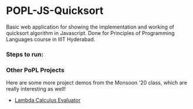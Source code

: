 # POPL-JS-Quicksort

Basic web application for showing the implementation and working of quicksort algorithm in Javascript. Done for Principles of Programming Languages course in IIIT Hyderabad.

### Steps to run:

### Other PoPL Projects

Here are some more project demos from the Monsoon '20 class, which are really interesting as well! 
- [Lambda Calculus Evaluator](https://bharathi.xyz/seelc/lambda-calculus-untyped/public/index.html)
